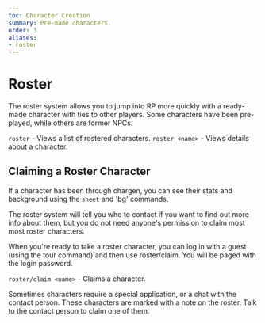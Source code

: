 ```yaml
---
toc: Character Creation
summary: Pre-made characters.
order: 3
aliases:
- roster
---
```

# Roster

The roster system allows you to jump into RP more quickly with a ready-made character with ties to other players. Some characters have been pre-played, while others are former NPCs.

`roster` - Views a list of rostered characters.
`roster <name>` - Views details about a character.

## Claiming a Roster Character

If a character has been through chargen, you can see their stats and background using the `sheet` and 'bg' commands. 

The roster system will tell you who to contact if you want to find out more info about them, but you do not need anyone's permission to claim most most roster characters. 

When you're ready to take a roster character, you can log in with a guest (using the tour command) and then use roster/claim.  You will be paged with the login password.

`roster/claim <name>` - Claims a character.  

Sometimes characters require a special application, or a chat with the contact person.  These characters are marked with a note on the roster.  Talk to the contact person to claim one of them.